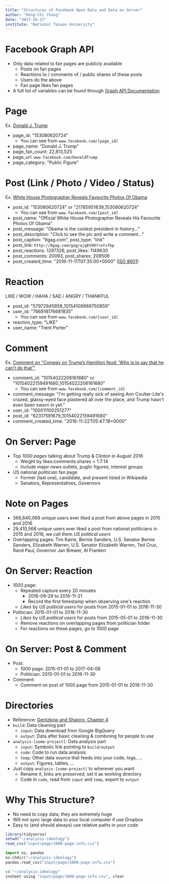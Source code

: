 ```yaml
---
title: "Structures of Facebook Open Data and Data on Server"
author: "Keng-Chi Chang"
date: "2017-10-17"
institute: "National Taiwan University"
---
```


# Facebook Graph API

- Only data related to fan pages are publicly available
    - Posts on fan pages
    - Reactions to / comments of / public shares of these posts
    - Users do the above
    - Fan page likes fan pages
- A full list of variables can be found through [Graph API Documentation](https://developers.facebook.com/docs/graph-api/reference/)

# Page

Ex. [Donald J. Trump](http://www.facebook.com/153080620724)

- page_id: "153080620724"
    - You can see from `www.facebook.com/[page_id]`
- page_name: "Donald J. Trump"
- page_fan_count: 22,813,525
- page_url: `www.facebook.com/DonaldTrump`
- page_category: "Public Figure"

# Post (Link / Photo / Video / Status)

Ex. [White House Photographer Reveals Favourite Photos Of Obama](http://www.facebook.com/21785951839_10155113971791840)

- post_id: "153080620724" or "21785951839_153080620724"
    - You can see from `www.facebook.com/[post_id]`
- post_name: "Official White House Photographer Reveals His Favourite Photos Of Obama"
- post_message: "Obama is the coolest president in history..."
- post_description: "Click to see the pic and write a comment..."
- post_caption: "9gag.com", post_type: "link"
- post_link: `http://9gag.com/gag/ajqEV90?ref=fbp`
- post_reactions: 1297326, post_likes: 1149630
- post_comments: 20093, post_shares: 209506
- post_created_time: "2016-11-11T07:35:00+0000" ([ISO 8601](https://en.wikipedia.org/wiki/ISO_8601))

# Reaction

LIKE / WOW / HAHA / SAD / ANGRY / THANKFUL

- post_id: "57972945858_10154109988750859"
- user_id: "766918176681835"
    - You can see from `www.facebook.com/[user_id]`
- reaction_type: "LIKE"
- user_name: "Trent Porter"


# Comment

Ex. [Comment on "Conway on Trump’s Hamilton feud: ‘Who is to say that he can't do that’"](http://www.facebook.com/10154022159491680_10154022206161680)

- comment_id: "10154022206161680" or "10154022159491680_10154022206161680"
    - You can see from `www.facebook.com/[comment_id]`
- comment_message: "I'm getting really sick of seeing Ann Coulter-Lite's crazed, glassy-eyed face plastered all over the place, and Trump hasn't even been sworn in yet."
- user_id: "100011100251277"
- post_id: "62317591679_10154022159491680"
- comment_created_time: "2016-11-22T05:47:18+0000"

# On Server: Page

- Top *1000 pages* talking about Trump & Clinton in August 2016
    - Weight by likes:comments:shares = 1:7:14
    - Include major news outlets, puglic figures, interest groups
- US national *politician* fan page
    - Former (last one), candidate, and present listed in Wikipedia
    - Senators, Representatives, Governors

# Note on Pages

- 366,840,068 unique users ever liked a post from above pages in 2015 and 2016
- 29,410,568 unique users ever liked a post from national politicians in 2015 and 2016, we call them *US political users*
- Overlapping pages: Tim Kaine, Bernie Sanders, U.S. Senator Bernie Sanders, Elizabeth Warren, U.S. Senator Elizabeth Warren, Ted Cruz, Rand Paul, Governor Jan Brewer, Al Franken

# On Server: Reaction

- 1000 page: 
    - Repeated capture every 20 minutes
        - 2016-09-29 to 2016-11-21
        - Record the first timestamp when observing one's reaction
    - *Likes* by *US political users* for posts from 2015-01-01 to 2016-11-30
- Politician: 2015-01-01 to 2016-11-30
    - *Likes* by *US political users* for posts from 2015-05-01 to 2016-11-30
    - Remove reactions on overlapping pages from politician folder
    - For reactions on these pages, go to 1000 page

# On Server: Post & Comment

- Post:
    - 1000 page: 2015-01-01 to 2017-04-08
    - Politician: 2015-01-01 to 2016-11-30
- Comment:
    - Comment on post of 1000 page from 2015-01-01 to 2016-11-30

# Directories

- Reference: [Gentzkow and Shapiro, Chapter 4](http://web.stanford.edu/~gentzkow/research/CodeAndData.xhtml)
- `build`: Data cleaning part
    - `input`: Data download from Google BigQuery
    - `output`: Data after basic cleaning & combining for people to use
- `analysis-[some-project]`: Data analysis part
    - `input`: Symbolic link pointing to `build/output`
    - `code`: Code to run data analysis
    - `temp`: Other data source that feeds into your code, logs, ...
    - `output`: Figures, tables, ...
- Just copy `analysis-[some-project]` to wherever you want 
    - Rename it, links are preserved, set it as working directory
    - Code in `code`, read from `input` and `temp`, export to `output`

# Why This Structure?

- No need to copy data, they are extremely huge
- Will not sync large data to your local computer if use Dropbox
- Easy to (and should always) use relative paths in your code

```r
library(tidyverse)
setwd("~/analysis-ideology")
read_csv("input/page/1000-page-info.csv")
```

```python
import os, pandas
os.chdir("~/analysis-ideology")
pandas.read_csv("input/page/1000-page-info.csv")
```

```bash
cd "~/analysis-ideology"
insheet using "input/page/1000-page-info.csv", clear
```

